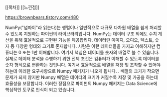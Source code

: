 [[목차]]
[[느낀점]]

https://brownbears.tistory.com/480

NumPy("넘파이"라 읽는다)는 행렬이나 일반적으로 대규모 다차원 배열을 쉽게 처리할 수 있도록 지원하는 파이썬의 라이브러리입니다. 
NumPy는 데이터 구조 외에도 수치 계산을 위해 효율적으로 구현된 기능을 제공합리다.
데이터란 이미지, 오디오, 텍스트, 숫자 등 다양한 형태와 크기로 존재합니다. 사람은 이런 데이터들을 가지고 이해하지만 컴퓨터는 0 또는 1만 이해합니다. 
여기서 핵심은 데이터를 숫자의 배열로 볼 수 있습니다. 
실제로 데이터 분석을 수행하기 위한 전제 조건은 컴퓨터가 이해할 수 있도록 데이터를 숫자 형식으로 변환하는 것입니다. 
여기서 효율적으로 배열을 저장 및 조작할 수 있어야 하는데 이러한 요구사항으로 Numpy 패키지가 나오게 됩니다. . 
배열의 크기가 작으면 문제가 되지 않지만 Numpy 배열은 데이터의 크기가 커질수록 저장 및 가공을 하는데 효율성을 보장합니다. 
이러한 장점으로 파이썬의 Numpy 패키지는 Data Science에 핵심적인 도구로 인식이 되고 있습니다.
